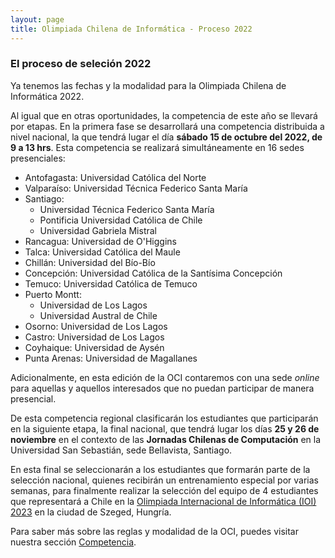 ```yaml
---
layout: page
title: Olimpiada Chilena de Informática - Proceso 2022
---
```


### El proceso de seleción 2022

Ya tenemos las fechas y la modalidad para la Olimpiada Chilena de Informática 2022. 

Al igual que en otras oportunidades, la competencia de este año se llevará por etapas. En la primera fase se desarrollará una competencia distribuida a nivel nacional, la que tendrá lugar el día **sábado 15 de octubre del 2022, de 9 a 13 hrs**. Esta competencia se realizará simultáneamente en 16 sedes presenciales:

* Antofagasta: Universidad Católica del Norte
* Valparaíso: Universidad Técnica Federico Santa María
* Santiago:
	* Universidad Técnica Federico Santa María
	* Pontificia Universidad Católica de Chile
	* Universidad Gabriela Mistral
* Rancagua: Universidad de O'Higgins
* Talca: Universidad Católica del Maule
* Chillán: Universidad del Bío-Bío
* Concepción: Universidad Católica de la Santísima Concepción
* Temuco: Universidad Católica de Temuco
* Puerto Montt:
	* Universidad de Los Lagos
	* Universidad Austral de Chile
* Osorno: Universidad de Los Lagos
* Castro: Universidad de Los Lagos
* Coyhaique: Universidad de Aysén
* Punta Arenas: Universidad de Magallanes

Adicionalmente, en esta edición de la OCI contaremos con una sede *online* para aquellas y aquellos interesados que no puedan participar de manera presencial.

De esta competencia regional clasificarán los estudiantes que participarán en la siguiente etapa, la final nacional, que tendrá lugar los días **25 y 26 de noviembre** en el contexto de las **Jornadas Chilenas de Computación** en la Universidad San Sebastián, sede Bellavista, Santiago. 

En esta final se seleccionarán a los estudiantes que formarán parte de la selección nacional, quienes recibirán un entrenamiento especial por varias semanas, para finalmente realizar la selección del equipo de 4 estudiantes que representará a Chile en la [Olimpiada Internacional de Informática (IOI) 2023](https://ioi2023.hu/) en la ciudad de Szeged, Hungría.

Para saber más sobre las reglas y modalidad de la OCI, puedes visitar nuestra sección [Competencia](/competencia).
